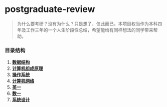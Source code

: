 # postgraduate-review

> 为什么要考研？没有为什么？只是想了，仅此而已。本项目权当作为本科四年及工作三年的一个人生阶段性总结，希望能给有同样想法的同学带来帮助。

###  目录结构

1. **[数据结构](dsa/README.md)**
2. **[计算机组成原理]()**
3. **[操作系统]()**
4. **[计算机网络]()**
5. **[英一]()**
6. **[数一]()**
7. **[系统设计](system_design/README.md)**
